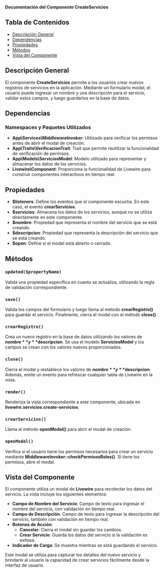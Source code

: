 **Documentación del Componente CreateServicios**

## Tabla de Contenidos
- [Descripción General](#descripción-general)
- [Dependencias](#dependencias)
- [Propiedades](#propiedades)
- [Métodos](#métodos)
- [Vista del Componente](#vista-del-componente)

## Descripción General
El componente **CreateServicios** permite a los usuarios crear nuevos registros de servicios en la aplicación. Mediante un formulario modal, el usuario puede ingresar un nombre y una descripción para el servicio, validar estos campos, y luego guardarlos en la base de datos.

## Dependencias
### Namespaces y Paquetes Utilizados
- **App\Services\MiddlewareInvoker**: Utilizado para verificar los permisos antes de abrir el modal de creación.
- **App\Traits\VerificacionTrait**: Trait que permite reutilizar la funcionalidad de verificación de permisos.
- **App\Models\ServiciosModel**: Modelo utilizado para representar y almacenar los datos de los servicios.
- **Livewire\Component**: Proporciona la funcionalidad de Livewire para construir componentes interactivos en tiempo real.

## Propiedades
- **$listeners**: Define los eventos que el componente escucha. En este caso, el evento **crearServicios**.
- **$servicios**: Almacena los datos de los servicios, aunque no se utiliza directamente en este componente.
- **$nombre**: Propiedad que representa el nombre del servicio que se está creando.
- **$descripcion**: Propiedad que representa la descripción del servicio que se está creando.
- **$open**: Define si el modal está abierto o cerrado.

## Métodos

### `updated($propertyName)`
Valida una propiedad específica en cuanto se actualiza, utilizando la regla de validación correspondiente.

### `save()`
Valida los campos del formulario y luego llama al método **crearRegistro()** para guardar el servicio. Finalmente, cierra el modal con el método **close()**.

### `crearRegistro()`
Crea un nuevo registro en la base de datos utilizando los valores de **$nombre** y **$descripcion**. Se usa el modelo **ServiciosModel** y los campos se crean con los valores nuevos proporcionados.

### `close()`
Cierra el modal y restablece los valores de **$nombre** y **$descripcion**. Además, emite un evento para refrescar cualquier tabla de Livewire en la vista.

### `render()`
Renderiza la vista correspondiente a este componente, ubicada en **livewire.servicios.create-servicios**.

### `crearServicios()`
Llama al método **openModal()** para abrir el modal de creación.

### `openModal()`
Verifica si el usuario tiene los permisos necesarios para crear un servicio mediante **MiddlewareInvoker::checkPermisosRoles()**. Si tiene los permisos, abre el modal.

## Vista del Componente
El componente utiliza un modal de **Livewire** para recolectar los datos del servicio. La vista incluye los siguientes elementos:

- **Campo de Nombre del Servicio**: Campo de texto para ingresar el nombre del servicio, con validación en tiempo real.
- **Campo de Descripción**: Campo de texto para ingresar la descripción del servicio, también con validación en tiempo real.
- **Botones de Acción**:
  - **Cancelar**: Cierra el modal sin guardar los cambios.
  - **Crear Servicio**: Guarda los datos del servicio si la validación es exitosa.
- **Indicador de Carga**: Se muestra mientras se está guardando el servicio.

Este modal se utiliza para capturar los detalles del nuevo servicio y brindarle al usuario la capacidad de crear servicios fácilmente desde la interfaz de usuario.

